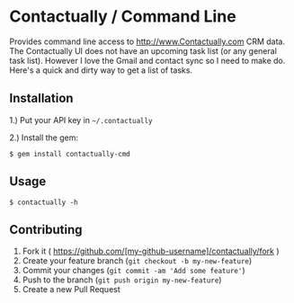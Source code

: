 # Contactually / Command Line

Provides command line access to http://www.Contactually.com CRM data. The Contactually UI does not have an upcoming task list (or any general task list). However I love the Gmail and contact sync so I need to make do. Here's a quick and dirty way to get a list of tasks.

## Installation

1.) Put your API key in `~/.contactually`

2.) Install the gem:

    $ gem install contactually-cmd

## Usage

    $ contactually -h

## Contributing

1. Fork it ( https://github.com/[my-github-username]/contactually/fork )
2. Create your feature branch (`git checkout -b my-new-feature`)
3. Commit your changes (`git commit -am 'Add some feature'`)
4. Push to the branch (`git push origin my-new-feature`)
5. Create a new Pull Request
